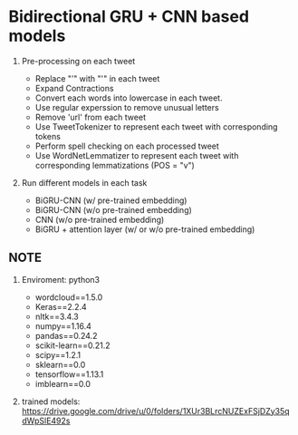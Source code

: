 # Bidirectional GRU + CNN based models

1. Pre-processing on each tweet
    - Replace "’" with "'" in each tweet
    - Expand Contractions
    - Convert each words into lowercase in each tweet.
    - Use regular experssion to remove unusual letters
    - Remove 'url' from each tweet
    - Use TweetTokenizer to represent each tweet with corresponding tokens
    - Perform spell checking on each processed tweet
    - Use WordNetLemmatizer to represent each tweet with corresponding lemmatizations (POS = "v")

2. Run different models in each task
    - BiGRU-CNN (w/ pre-trained embedding)
    - BiGRU-CNN (w/o pre-trained embedding)
    - CNN (w/o pre-trained embedding)
    - BiGRU + attention layer (w/ or w/o pre-trained embedding)

## NOTE
1. Enviroment: python3
    - wordcloud==1.5.0
    - Keras==2.2.4
    - nltk==3.4.3
    - numpy==1.16.4
    - pandas==0.24.2
    - scikit-learn==0.21.2
    - scipy==1.2.1
    - sklearn==0.0
    - tensorflow==1.13.1
    - imblearn==0.0
    
2. trained models: https://drive.google.com/drive/u/0/folders/1XUr3BLrcNUZExFSjDZy35qdWpSlE492s

